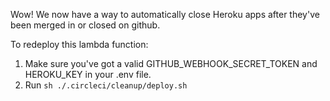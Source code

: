 Wow! We now have a way to automatically close Heroku apps after they've been merged in or closed on github.

To redeploy this lambda function:
1. Make sure you've got a valid GITHUB_WEBHOOK_SECRET_TOKEN and HEROKU_KEY in your .env file.
2. Run `sh ./.circleci/cleanup/deploy.sh`
